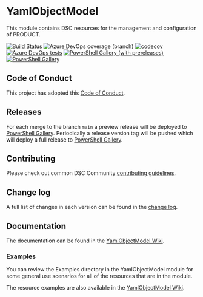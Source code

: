 # YamlObjectModel

<!-- Update what the product or function is called /-->
This module contains DSC resources for the management and
configuration of PRODUCT.

<!-- Update with the correct definition number - replace 9999 with the definition number for the pipeline /-->
[![Build Status](https://dev.azure.com/dsccommunity/YamlObjectModel/_apis/build/status/dsccommunity.YamlObjectModel?branchName=main)](https://dev.azure.com/dsccommunity/YamlObjectModel/_build/latest?definitionId=9999&branchName=main)
![Azure DevOps coverage (branch)](https://img.shields.io/azure-devops/coverage/dsccommunity/YamlObjectModel/9999/main)
[![codecov](https://codecov.io/gh/dsccommunity/YamlObjectModel/branch/main/graph/badge.svg)](https://codecov.io/gh/dsccommunity/YamlObjectModel)
[![Azure DevOps tests](https://img.shields.io/azure-devops/tests/dsccommunity/YamlObjectModel/9999/main)](https://dsccommunity.visualstudio.com/YamlObjectModel/_test/analytics?definitionId=9999&contextType=build)
[![PowerShell Gallery (with prereleases)](https://img.shields.io/powershellgallery/vpre/YamlObjectModel?label=YamlObjectModel%20Preview)](https://www.powershellgallery.com/packages/YamlObjectModel/)
[![PowerShell Gallery](https://img.shields.io/powershellgallery/v/YamlObjectModel?label=YamlObjectModel)](https://www.powershellgallery.com/packages/YamlObjectModel/)

## Code of Conduct

This project has adopted this [Code of Conduct](CODE_OF_CONDUCT.md).

## Releases

For each merge to the branch `main` a preview release will be
deployed to [PowerShell Gallery](https://www.powershellgallery.com/).
Periodically a release version tag will be pushed which will deploy a
full release to [PowerShell Gallery](https://www.powershellgallery.com/).

## Contributing

Please check out common DSC Community [contributing guidelines](https://dsccommunity.org/guidelines/contributing).

## Change log

A full list of changes in each version can be found in the [change log](CHANGELOG.md).

## Documentation

The documentation can be found in the [YamlObjectModel Wiki](https://github.com/dsccommunity/YamlObjectModel/wiki).

### Examples

You can review the Examples directory in the YamlObjectModel module
for some general use scenarios for all of the resources that are in the module.

The resource examples are also available in the [YamlObjectModel Wiki](https://github.com/dsccommunity/YamlObjectModel/wiki).
